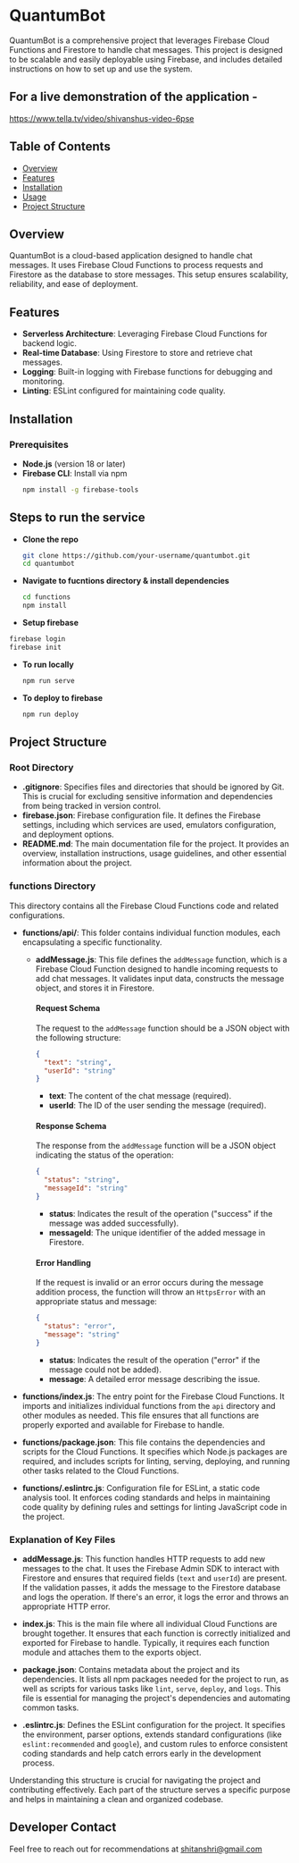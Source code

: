 # QuantumBot

QuantumBot is a comprehensive project that leverages Firebase Cloud Functions and Firestore to handle chat messages. This project is designed to be scalable and easily deployable using Firebase, and includes detailed instructions on how to set up and use the system.

## For a live demonstration of the application -

https://www.tella.tv/video/shivanshus-video-6pse

## Table of Contents
- [Overview](#overview)
- [Features](#features)
- [Installation](#installation)
- [Usage](#usage)
- [Project Structure](#project-structure)


## Overview
QuantumBot is a cloud-based application designed to handle chat messages. It uses Firebase Cloud Functions to process requests and Firestore as the database to store messages. This setup ensures scalability, reliability, and ease of deployment.

## Features
- **Serverless Architecture**: Leveraging Firebase Cloud Functions for backend logic.
- **Real-time Database**: Using Firestore to store and retrieve chat messages.
- **Logging**: Built-in logging with Firebase functions for debugging and monitoring.
- **Linting**: ESLint configured for maintaining code quality.

## Installation

### Prerequisites
- **Node.js** (version 18 or later)
- **Firebase CLI**: Install via npm
  ```bash
  npm install -g firebase-tools

## Steps to run the service 

- **Clone the repo**
  ```bash
  git clone https://github.com/your-username/quantumbot.git
  cd quantumbot
  ```
- **Navigate to fucntions directory & install dependencies**
  ```bash
  cd functions
  npm install
  ```
-  **Setup firebase**
  ```bash
  firebase login
  firebase init
  ```
- **To run locally**
  ```bash
  npm run serve
  ```
- **To deploy to firebase**
  ```bash
  npm run deploy
  ```

## Project Structure



### Root Directory

- **.gitignore**: Specifies files and directories that should be ignored by Git. This is crucial for excluding sensitive information and dependencies from being tracked in version control.
- **firebase.json**: Firebase configuration file. It defines the Firebase settings, including which services are used, emulators configuration, and deployment options.
- **README.md**: The main documentation file for the project. It provides an overview, installation instructions, usage guidelines, and other essential information about the project.

### functions Directory

This directory contains all the Firebase Cloud Functions code and related configurations.

- **functions/api/**: This folder contains individual function modules, each encapsulating a specific functionality.

  - **addMessage.js**: This file defines the `addMessage` function, which is a Firebase Cloud Function designed to handle incoming requests to add chat messages. It validates input data, constructs the message object, and stores it in Firestore.

    #### Request Schema
    The request to the `addMessage` function should be a JSON object with the following structure:
    ```json
    {
      "text": "string",
      "userId": "string"
    }
    ```
    - **text**: The content of the chat message (required).
    - **userId**: The ID of the user sending the message (required).

    #### Response Schema
    The response from the `addMessage` function will be a JSON object indicating the status of the operation:
    ```json
    {
      "status": "string",
      "messageId": "string"
    }
    ```
    - **status**: Indicates the result of the operation ("success" if the message was added successfully).
    - **messageId**: The unique identifier of the added message in Firestore.

    #### Error Handling
    If the request is invalid or an error occurs during the message addition process, the function will throw an `HttpsError` with an appropriate status and message:
    ```json
    {
      "status": "error",
      "message": "string"
    }
    ```
    - **status**: Indicates the result of the operation ("error" if the message could not be added).
    - **message**: A detailed error message describing the issue.

- **functions/index.js**: The entry point for the Firebase Cloud Functions. It imports and initializes individual functions from the `api` directory and other modules as needed. This file ensures that all functions are properly exported and available for Firebase to handle.

- **functions/package.json**: This file contains the dependencies and scripts for the Cloud Functions. It specifies which Node.js packages are required, and includes scripts for linting, serving, deploying, and running other tasks related to the Cloud Functions.

- **functions/.eslintrc.js**: Configuration file for ESLint, a static code analysis tool. It enforces coding standards and helps in maintaining code quality by defining rules and settings for linting JavaScript code in the project.

### Explanation of Key Files

- **addMessage.js**: This function handles HTTP requests to add new messages to the chat. It uses the Firebase Admin SDK to interact with Firestore and ensures that required fields (`text` and `userId`) are present. If the validation passes, it adds the message to the Firestore database and logs the operation. If there's an error, it logs the error and throws an appropriate HTTP error.

- **index.js**: This is the main file where all individual Cloud Functions are brought together. It ensures that each function is correctly initialized and exported for Firebase to handle. Typically, it requires each function module and attaches them to the exports object.

- **package.json**: Contains metadata about the project and its dependencies. It lists all npm packages needed for the project to run, as well as scripts for various tasks like `lint`, `serve`, `deploy`, and `logs`. This file is essential for managing the project's dependencies and automating common tasks.

- **.eslintrc.js**: Defines the ESLint configuration for the project. It specifies the environment, parser options, extends standard configurations (like `eslint:recommended` and `google`), and custom rules to enforce consistent coding standards and help catch errors early in the development process.

Understanding this structure is crucial for navigating the project and contributing effectively. Each part of the structure serves a specific purpose and helps in maintaining a clean and organized codebase.

## Developer Contact

Feel free to reach out for recommendations at shitanshri@gmail.com
